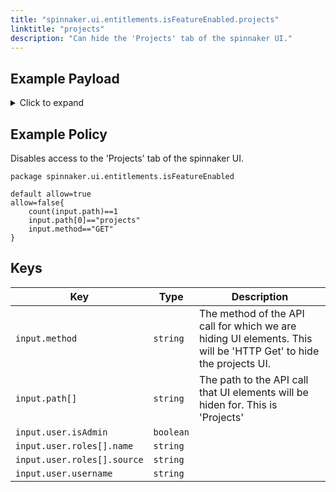 ```yaml
---
title: "spinnaker.ui.entitlements.isFeatureEnabled.projects"
linktitle: "projects"
description: "Can hide the 'Projects' tab of the spinnaker UI."
---
```


## Example Payload

<details><summary>Click to expand</summary>

```json
{
  "input": {
    "body": {
      "": ""
    },
    "method": "GET",
    "path": [
      "projects"
    ],
    "user": {
      "isAdmin": false,
      "roles": [
        {
          "name": "armory-io",
          "source": "GITHUB_TEAMS"
        },
        {
          "name": "productmanagers",
          "source": "GITHUB_TEAMS"
        }
      ],
      "username": "myUserName"
    }
  }
}
```
</details>

## Example Policy
Disables access to the 'Projects' tab of the spinnaker UI.
```rego
package spinnaker.ui.entitlements.isFeatureEnabled

default allow=true
allow=false{
	count(input.path)==1
    input.path[0]=="projects"
    input.method=="GET"
}
```

## Keys

| Key                         | Type      | Description |
| --------------------------- | --------- | ----------- |
| `input.method`              | `string`  | The method of the API call for which we are hiding UI elements. This will be 'HTTP Get' to hide the projects UI.            |
| `input.path[]`              | `string`  | The path to the API call that UI elements will be hiden for. This is 'Projects'            |
| `input.user.isAdmin`        | `boolean` |             |
| `input.user.roles[].name`   | `string`  |             |
| `input.user.roles[].source` | `string`  |             |
| `input.user.username`       | `string`  |             |
